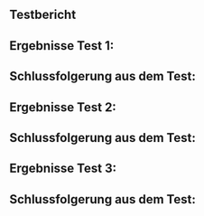 Testbericht
--------------- 



Ergebnisse Test 1: 
-----------



Schlussfolgerung aus dem Test: 
-----------


Ergebnisse Test 2: 
-----------


Schlussfolgerung aus dem Test:
-----------


Ergebnisse Test 3: 
-----------


Schlussfolgerung aus dem Test:
-----------




